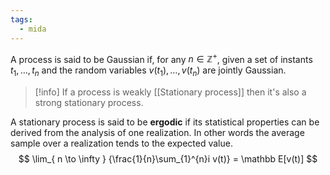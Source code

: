```yaml
---
tags:
  - mida
---
```

A process is said to be Gaussian if, for any $n \in \mathbb Z^{+}$, given a set of instants $t_{1},\dots,t_{n}$ and the random variables $v(t_{1}),\dots,v(t_{n})$ are jointly Gaussian. 

>[!info]
>If a process is weakly [[Stationary process]] then it's also a strong stationary process.

A stationary process is said to be **ergodic** if its statistical properties can be derived from the analysis of one realization. In other words the average sample over a realization tends to the expected value.
$$
\lim_{ n \to \infty } {\frac{1}{n}\sum_{1}^{n}i v(t)} = \mathbb  E[v(t)]
$$
